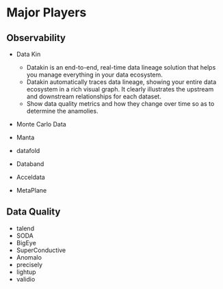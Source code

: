 # Major Players 
## Observability 
- Data Kin
  - Datakin is an end-to-end, real-time data lineage solution that helps you manage everything in your data ecosystem.
  - Datakin automatically traces data lineage, showing your entire data ecosystem in a rich visual graph. It clearly illustrates the upstream and downstream relationships for each dataset.
  - Show data quality metrics and how they change over time so as to determine the anamolies.
  
- Monte Carlo Data
- Manta
- datafold 
- Databand 
- Acceldata
- MetaPlane

## Data Quality
- talend
- SODA
- BigEye
- SuperConductive
- Anomalo
- precisely
- lightup
- validio

